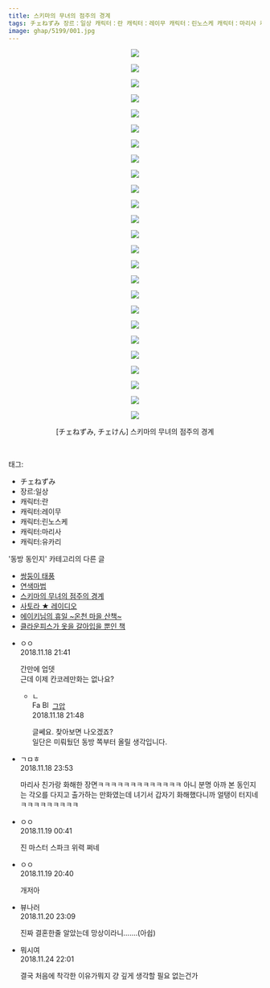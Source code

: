 ```yaml
---
title: 스키마의 무녀의 점주의 경계
tags: チェねずみ 장르：일상 캐릭터：란 캐릭터：레이무 캐릭터：린노스케 캐릭터：마리사 캐릭터：유카리 チェけん 동방_동인지
image: ghap/5199/001.jpg
---
```

<div class="article">
<p style="text-align: center; clear: none; float: none;"><img src="{{ site.nasurl }}/ghap/5199/001.jpg"/></p>
<p style="text-align: center; clear: none; float: none;"><img src="{{ site.nasurl }}/ghap/5199/002.jpg"/></p>
<p style="text-align: center; clear: none; float: none;"><img src="{{ site.nasurl }}/ghap/5199/003.jpg"/></p>
<p style="text-align: center; clear: none; float: none;"><img src="{{ site.nasurl }}/ghap/5199/004.jpg"/></p>
<p style="text-align: center; clear: none; float: none;"><img src="{{ site.nasurl }}/ghap/5199/005.jpg"/></p>
<p style="text-align: center; clear: none; float: none;"><img src="{{ site.nasurl }}/ghap/5199/006.jpg"/></p>
<p style="text-align: center; clear: none; float: none;"><img src="{{ site.nasurl }}/ghap/5199/007.jpg"/></p>
<p style="text-align: center; clear: none; float: none;"><img src="{{ site.nasurl }}/ghap/5199/008.jpg"/></p>
<p style="text-align: center; clear: none; float: none;"><img src="{{ site.nasurl }}/ghap/5199/009.jpg"/></p>
<p style="text-align: center; clear: none; float: none;"><img src="{{ site.nasurl }}/ghap/5199/010.jpg"/></p>
<p style="text-align: center; clear: none; float: none;"><img src="{{ site.nasurl }}/ghap/5199/011.jpg"/></p>
<p style="text-align: center; clear: none; float: none;"><img src="{{ site.nasurl }}/ghap/5199/012.jpg"/></p>
<p style="text-align: center; clear: none; float: none;"><img src="{{ site.nasurl }}/ghap/5199/013.jpg"/></p>
<p style="text-align: center; clear: none; float: none;"><img src="{{ site.nasurl }}/ghap/5199/014.jpg"/></p>
<p style="text-align: center; clear: none; float: none;"><img src="{{ site.nasurl }}/ghap/5199/015.jpg"/></p>
<p style="text-align: center; clear: none; float: none;"><img src="{{ site.nasurl }}/ghap/5199/016.jpg"/></p>
<p style="text-align: center; clear: none; float: none;"><img src="{{ site.nasurl }}/ghap/5199/017.jpg"/></p>
<p style="text-align: center; clear: none; float: none;"><img src="{{ site.nasurl }}/ghap/5199/018.jpg"/></p>
<p style="text-align: center; clear: none; float: none;"><img src="{{ site.nasurl }}/ghap/5199/019.jpg"/></p>
<p style="text-align: center; clear: none; float: none;"><img src="{{ site.nasurl }}/ghap/5199/020.jpg"/></p>
<p style="text-align: center; clear: none; float: none;"><img src="{{ site.nasurl }}/ghap/5199/021.jpg"/></p>
<p style="text-align: center; clear: none; float: none;"><img src="{{ site.nasurl }}/ghap/5199/022.jpg"/></p>
<p style="text-align: center; clear: none; float: none;"><img src="{{ site.nasurl }}/ghap/5199/023.jpg"/></p>
<p style="text-align: center; clear: none; float: none;"><img src="{{ site.nasurl }}/ghap/5199/024.jpg"/></p>
<p style="text-align: center; clear: none; float: none;"><img src="{{ site.nasurl }}/ghap/5199/025.jpg"/></p>
<p style="text-align: center; clear: none; float: none;">[チェねずみ, チェけん] 스키마의 무녀의 점주의 경계</p>
<p><br/></p>
</div><div class="tagTrail">
<p>태그: </p>
<ul>
<li>チェねずみ</li>
<li>장르:일상</li>
<li>캐릭터:란</li>
<li>캐릭터:레이무</li>
<li>캐릭터:린노스케</li>
<li>캐릭터:마리사</li>
<li>캐릭터:유카리</li>
</ul>
</div><div class="another">
<p>'동방 동인지' 카테고리의 다른 글</p>
<ul>
<li><a href="/2018-11-18-ghap_5202">쌍둥이 태풍</a></li>
<li><a href="/2018-11-18-ghap_5200">연색마법</a></li>
<li><a href="/2018-11-18-ghap_5199">스키마의 무녀의 점주의 경계</a></li>
<li><a href="/2018-11-18-ghap_5198">사토라 ★ 레이디오</a></li>
<li><a href="/2018-11-11-ghap_5181">에이키님의 휴일 ~온천 마을 산책~</a></li>
<li><a href="/2018-11-08-ghap_5165">클라운피스가 옷을 갈아입을 뿐인 책</a></li>
</ul>
</div><div class="cb_module cb_fluid">
<div class="cb_wrt cb_profile">
<div class="comment">
<ul>
<li class="cb_thumb_off" id="comment15374969">
<div class="cb_comment_area">
<div class="cb_info_area">
<div class="cb_section">
<span class="cb_nick_name">ㅇㅇ</span>
</div>
<div class="cb_section">
<span class="cb_date">2018.11.18 21:41 </span>
</div>
</div>
<div class="cb_dsc_comment">
<p class="cb_dsc">
											간만에 업뎃<br/>
근데 이제 칸코레만화는 없나요?
										</p>
</div>
<ul>
<li class="cb_thumb_off" id="comment15374975">
<span class="cb_bu_subnode">ㄴ</span>
<div class="cb_comment_area">
<div class="cb_info_area">
<div class="cb_section">
<span class="cb_nick_name"><img alt="Favicon of https://ghaptouhou.tistory.com" height="16" onerror="this.onerror=null;this.parentNode.removeChild(this)" src="https://ghaptouhou.tistory.com/favicon.ico" width="16"/> <img alt="BlogIcon" height="16" onerror="this.parentNode.removeChild(this)" src="https://ghaptouhou.tistory.com/index.gif" width="16"/> <a href="https://ghaptouhou.tistory.com" onclick="return openLinkInNewWindow(this)"> 그압</a><span class="tistoryProfileLayerTrigger" onclick='TistoryProfile.show(event, this, {"title":"\uc800\uae30 \uc774\uac70 \ub098\uc911\uc5d0 \uc218\uc815 \uac00\ub2a5\ud558\ub098\uc694","url":"https:\/\/ghap.tistory.com","nickname":"\uadf8\uc555","items":[]}); return false;'></span></span>
</div>
<div class="cb_section">
<span class="cb_date">2018.11.18 21:48 </span>
</div>
</div>
<div class="cb_dsc_comment">
<p class="cb_dsc">
																글쎄요. 찾아보면 나오겠죠?<br/>
일단은 미뤄뒀던 동방 쪽부터 올릴 생각입니다.
															</p>
</div>
</div>
</li>
</ul>
</div></li>
<li class="cb_thumb_off" id="comment15375030">
<div class="cb_comment_area">
<div class="cb_info_area">
<div class="cb_section">
<span class="cb_nick_name">ㄱㅁㅎ</span>
</div>
<div class="cb_section">
<span class="cb_date">2018.11.18 23:53 </span>
</div>
</div>
<div class="cb_dsc_comment">
<p class="cb_dsc">
											마리사 친가랑 화해한 장면ㅋㅋㅋㅋㅋㅋㅋㅋㅋㅋㅋㅋㅋ 아니 분명 아까 본 동인지는 각오를 다지고 출가하는 만화였는데 녀기서 갑자기 화해했다니까 얼탱이 터지네ㅋㅋㅋㅋㅋㅋㅋㅋㅋ
										</p>
</div>
</div></li>
<li class="cb_thumb_off" id="comment15375059">
<div class="cb_comment_area">
<div class="cb_info_area">
<div class="cb_section">
<span class="cb_nick_name">ㅇㅇ</span>
</div>
<div class="cb_section">
<span class="cb_date">2018.11.19 00:41 </span>
</div>
</div>
<div class="cb_dsc_comment">
<p class="cb_dsc">
											진 마스터 스파크 위력 쩌네
										</p>
</div>
</div></li>
<li class="cb_thumb_off" id="comment15375407">
<div class="cb_comment_area">
<div class="cb_info_area">
<div class="cb_section">
<span class="cb_nick_name">ㅇㅇ</span>
</div>
<div class="cb_section">
<span class="cb_date">2018.11.19 20:40 </span>
</div>
</div>
<div class="cb_dsc_comment">
<p class="cb_dsc">
											개저아
										</p>
</div>
</div></li>
<li class="cb_thumb_off" id="comment15375971">
<div class="cb_comment_area">
<div class="cb_info_area">
<div class="cb_section">
<span class="cb_nick_name">뷰나러</span>
</div>
<div class="cb_section">
<span class="cb_date">2018.11.20 23:09 </span>
</div>
</div>
<div class="cb_dsc_comment">
<p class="cb_dsc">
											진짜 결혼한줄 알았는데 망상이라니.......(아쉽)
										</p>
</div>
</div></li>
<li class="cb_thumb_off" id="comment15377959">
<div class="cb_comment_area">
<div class="cb_info_area">
<div class="cb_section">
<span class="cb_nick_name">뭐시여</span>
</div>
<div class="cb_section">
<span class="cb_date">2018.11.24 22:01 </span>
</div>
</div>
<div class="cb_dsc_comment">
<p class="cb_dsc">
											결국 처음에 착각한 이유가뭐지 걍 깊게 생각할 필요 없는건가
										</p>
</div>
</div></li>
</ul>
</div>
</div><!-- commentList close -->
</div>